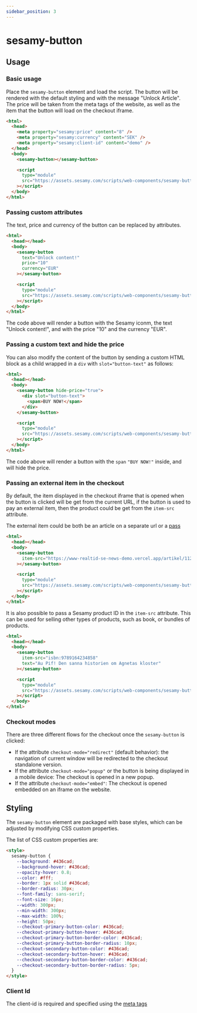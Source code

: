 ```yaml
---
sidebar_position: 3
---
```


# sesamy-button

## Usage

### Basic usage

Place the `sesamy-button` element and load the script. The button will be rendered with the default styling and with the message "Unlock Article". The price will be taken from the meta tags of the website, as well as the item that the button will load on the checkout iframe.

```html
<html>
  <head>
    <meta property="sesamy:price" content="8" />
    <meta property="sesamy:currency" content="SEK" />
    <meta property="sesamy:client-id" content="demo" />
  </head>
  <body>
    <sesamy-button></sesamy-button>

    <script
      type="module"
      src="https://assets.sesamy.com/scripts/web-components/sesamy-button.min.js"
    ></script>
  </body>
</html>
```

### Passing custom attributes

The text, price and currency of the button can be replaced by attributes.

```html
<html>
  <head></head>
  <body>
    <sesamy-button
      text="Unlock content!"
      price="10"
      currency="EUR"
    ></sesamy-button>

    <script
      type="module"
      src="https://assets.sesamy.com/scripts/web-components/sesamy-button.min.js"
    ></script>
  </body>
</html>
```

The code above will render a button with the Sesamy iconm, the text "Unlock content!", and with the price "10" and the currency "EUR".

### Passing a custom text and hide the price

You can also modify the content of the button by sending a custom HTML block as a child wrapped in a `div` with `slot="button-text"` as follows:

```html
<html>
  <head></head>
  <body>
    <sesamy-button hide-price="true">
      <div slot="button-text">
        <span>BUY NOW!</span>
      </div>
    </sesamy-button>

    <script
      type="module"
      src="https://assets.sesamy.com/scripts/web-components/sesamy-button.min.js"
    ></script>
  </body>
</html>
```

The code above will render a button with the `span` `"BUY NOW!"` inside, and will hide the price.

### Passing an external item in the checkout

By default, the item displayed in the checkout iframe that is opened when the button is clicked will be get from the current URL, if the button is used to pay an external item, then the product could be get from the `item-src` attribute.

The external item could be both be an article on a separate url or a [pass](/docs/news-widget/passes.md)

```html
<html>
  <head></head>
  <body>
    <sesamy-button
      item-src="https://www-realtid-se-news-demo.vercel.app/artikel/112273"
    ></sesamy-button>

    <script
      type="module"
      src="https://assets.sesamy.com/scripts/web-components/sesamy-button.min.js"
    ></script>
  </body>
</html>
```

It is also possible to pass a Sesamy product ID in the `item-src` attribute. This can be used for selling other types of products, such as book, or bundles of products.

```html
<html>
  <head></head>
  <body>
    <sesamy-button
      item-src="isbn:9789164234858"
      text="Au Pif! Den sanna historien om Agnetas kloster"
    ></sesamy-button>

    <script
      type="module"
      src="https://assets.sesamy.com/scripts/web-components/sesamy-button.min.js"
    ></script>
  </body>
</html>
```

### Checkout modes

There are three different flows for the checkout once the `sesamy-button` is clicked:

- If the attribute `checkout-mode="redirect"` (default behavior): the navigation of current window will be redirected to the checkout standalone version.
- If the attribute `checkout-mode="popup"` or the button is being displayed in a mobile device: The checkout is opened in a new popup.
- If the attribute `checkout-mode="embed"`: The checkout is opened embedded on an iframe on the website.

## Styling

The `sesamy-button` element are packaged with base styles, which can be adjusted by modifying CSS custom properties.

The list of CSS custom properties are:

```html
<style>
  sesamy-button {
    --background: #436cad;
    --background-hover: #436cad;
    --opacity-hover: 0.8;
    --color: #fff;
    --border: 1px solid #436cad;
    --border-radius: 30px;
    --font-family: sans-serif;
    --font-size: 16px;
    --width: 300px;
    --min-width: 300px;
    --max-width: 100%;
    --height: 50px;
    --checkout-primary-button-color: #436cad;
    --checkout-primary-button-hover: #436cad;
    --checkout-primary-button-border-color: #436cad;
    --checkout-primary-button-border-radius: 10px;
    --checkout-secondary-button-color: #436cad;
    --checkout-secondary-button-hover: #436cad;
    --checkout-secondary-button-border-color: #436cad;
    --checkout-secondary-button-border-radius: 5px;
  }
</style>
```

### Client Id

The client-id is required and specified using the [meta tags](/docs/news-widget/meta-tags.md)
